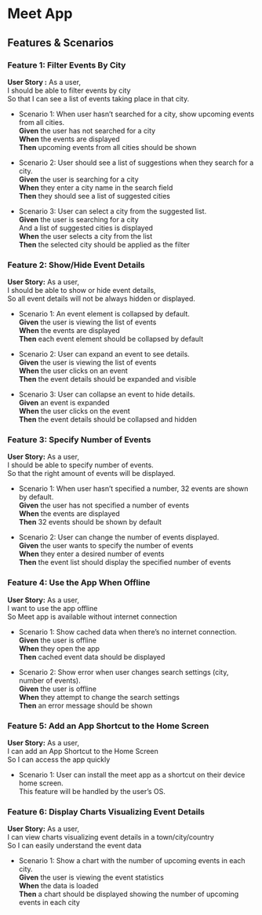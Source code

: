 # Meet App
## Features & Scenarios
### Feature 1: Filter Events By City
   **User Story :**  As a user,  
     I should be able to filter events by city  
     So that I can see a list of events taking place in that city.  

* Scenario 1: When user hasn’t searched for a city, show upcoming events from all cities.   
  **Given** the user has not searched for a city    
  **When** the events are displayed    
  **Then** upcoming events from all cities should be shown  
   
* Scenario 2: User should see a list of suggestions when they search for a city.  
	   **Given** the user is searching for a city  
    **When** they enter a city name in the search field  
    **Then** they should see a list of suggested cities  

* Scenario 3: User can select a city from the suggested list.  
	   **Given** the user is searching for a city     
    And a list of suggested cities is displayed    
    **When** the user selects a city from the list    
    **Then** the selected city should be applied as the filter    

### Feature 2: Show/Hide Event Details
**User Story:** As a user,  
I should be able to show or hide event details,  
So all event details will not be always hidden or displayed.  

* Scenario 1: An event element is collapsed by default.  
	 **Given** the user is viewing the list of events  
  **When** the events are displayed  
  **Then** each event element should be collapsed by default    

* Scenario 2: User can expand an event to see details.  
	  **Given** the user is viewing the list of events    
   **When** the user clicks on an event  
   **Then** the event details should be expanded and visible  

* Scenario 3: User can collapse an event to hide details.  
	   **Given** an event is expanded    
    **When** the user clicks on the event  
    **Then** the event details should be collapsed and hidden  
	
### Feature 3: Specify Number of Events
**User Story:** As a user,  
I should be able to specify number of events.  
So that the right amount of events will be displayed.  

* Scenario 1: When user hasn’t specified a number, 32 events are shown by default.  
    **Given** the user has not specified a number of events    
    **When** the events are displayed    
    **Then** 32 events should be shown by default  
	
* Scenario 2: User can change the number of events displayed.  
    **Given** the user wants to specify the number of events    
    **When** they enter a desired number of events    
    **Then** the event list should display the specified number of events    
	
### Feature 4: Use the App When Offline
**User Story:** As a user,  
I want to use the app offline  
So Meet app is available without internet connection  

* Scenario 1: Show cached data when there’s no internet connection.  
	   **Given** the user is offline    
    **When** they open the app    
    **Then** cached event data should be displayed    
	
* Scenario 2: Show error when user changes search settings (city, number of events).  
	   **Given** the user is offline    
    **When** they attempt to change the search settings    
    **Then** an error message should be shown    
	
### Feature 5: Add an App Shortcut to the Home Screen
**User Story:** As a user,  
I can add an App Shortcut to the Home Screen  
So I can access the app quickly  

* Scenario 1: User can install the meet app as a shortcut on their device home screen.  
	This feature will be handled by the user’s OS. 

### Feature 6: Display Charts Visualizing Event Details
**User Story:** As a user,  
I can view charts visualizing event details in a town/city/country  
So I can easily understand the event data  

* Scenario 1: Show a chart with the number of upcoming events in each city.  
	   **Given** the user is viewing the event statistics    
    **When** the data is loaded    
    **Then** a chart should be displayed showing the number of upcoming events in each city    
